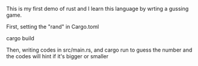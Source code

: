 This is my first demo of rust and I learn this language by wrting a gussing game.

First, setting the "rand" in Cargo.toml

cargo build

Then, writing codes in src/main.rs, and cargo run to guess the number and the codes will hint if it's bigger or smaller
